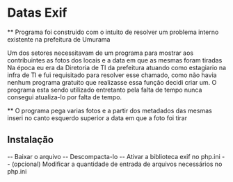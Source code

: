 # Datas Exif

** Programa foi construido com o intuito de resolver um problema interno existente na prefeitura de Umurama

Um dos setores necessitavam de um programa para mostrar aos contribuintes as fotos dos locais e a data em que as mesmas foram tiradas
Na época eu era da Diretoria de TI da prefeitura atuando como estagiario na infra de TI e fui requisitado para resolver esse chamado, como não havia 
nenhum programa gratuito que realizasse essa função decidi criar um. O programa esta sendo utilizado entretanto pela falta de tempo nunca consegui atualiza-lo por falta de tempo.

** O programa pega varias fotos e a partir dos metadados das mesmas inseri no canto esquerdo superior a data em que a foto foi tirar

## Instalação 

-- Baixar o arquivo
-- Descompacta-lo
-- Ativar a biblioteca exif no php.ini 
-- (opcional) Modificar a quantidade de entrada de arquivos necessários no php.ini 
